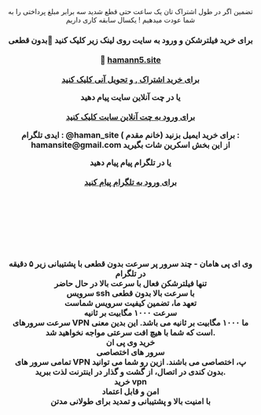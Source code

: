 
<center> تضمین اگر در طول اشتراک تان یک ساعت حتی قطع شدید سه برابر مبلغ پرداختی را به شما عودت میدهیم ! یکسال سابقه  کاری داریم <h3> <b> 
 برای خرید فیلترشکن و ورود به سایت روی لینک زیر کلیک کنید 🚀بدون قطعی 
    <br>  <br>
 🔴 <a href="https://hamann5.site/">hamann5.site </a>
  <br>  <br>
<a href="https://hamann5.site/">برای خرید اشتراک , و تحویل آنی کلیک کنید </a>


یا در چت آنلاین سایت پیام دهید   <br>  <br>
<a href="https://goftino.com/c/dlqrDS">برای ورود به چت آنلاین سایت کلیک کنید </a>
<p><span>
ایدی تلگرام  : @haman_site‌  ( خانم مقدم)
برای خرید ایمیل  بزنید : hamansite@gmail.com 
 از این بخش اسکرین شات بگیرید 

یا در تلگرام پیام پیام دهید   <br>  <br>
<a href="http://t.me/haman_site">برای ورود به تلگرام  پیام کنید</a>
<p><span>
  <br> <br> <br> <p><span><img src="https://hamann1.site/wp-content/uploads/2023/10/baner-hamaaan.png" alt=""/></span></p><br> 

وی ای پی هامان - چند سرور پر سرعت بدون قطعی  با پشتیبانی زیر ۵ دقیقه در تلگرام 
<br> 
تنها فیلترشکن فعال با سرعت بالا در حال حاضر
<br> 
  سرویس  ssh با سرعت بالا بدون قطعی
<br> 
تعهد ما، تضمین کیفیت سرویس شماست
<br> 
سرعت ۱۰۰۰ مگابیت بر ثانیه<br> 
سرعت سرورهای VPN ما ۱۰۰۰ مگابیت بر ثانیه می باشد. این بدین معنی است که شما با هیچ افت سرعتی مواجه نخواهید شد.
<br> 
خرید وی پی ان
<br> 
سرور های اختصاصی<br> 
تمامی سرور های VPN پ، اختصاصی می باشند. ازین رو شما می توانید بدون کندی در اتصال، از گشت و گذار در اینترنت لذت ببرید.
<br> 
خرید vpn
<br> 
امن و قابل اعتماد<br> 
با امنیت بالا  و پشتیبانی و تمدید برای طولانی مدتن 

<br> 



</b>  </h3> </center>
